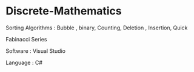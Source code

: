 # Discrete-Mathematics

Sorting Algorithms : Bubble , binary, Counting, Deletion , Insertion, Quick

Fabinacci Series

Software : Visual Studio

Language : C#
